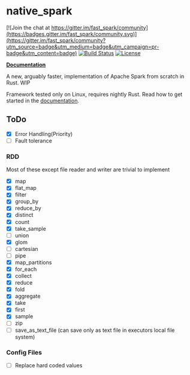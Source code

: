 # native_spark

[![Join the chat at https://gitter.im/fast_spark/community](https://badges.gitter.im/fast_spark/community.svg)](https://gitter.im/fast_spark/community?utm_source=badge&utm_medium=badge&utm_campaign=pr-badge&utm_content=badge)
[![Build Status](https://travis-ci.org/rajasekarv/native_spark.svg?branch=master)](https://travis-ci.org/rajasekarv/native_spark)
[![License](https://img.shields.io/badge/License-Apache%202.0-blue.svg)](https://opensource.org/licenses/Apache-2.0)

**[Documentation](https://rajasekarv.github.io/native_spark/)**

A new, arguably faster, implementation of Apache Spark from scratch in Rust. WIP

Framework tested only on Linux, requires nightly Rust. Read how to get started in the [documentation](https://rajasekarv.github.io/native_spark/chapter_1.html).

## ToDo

- [x] Error Handling(Priority)
- [ ] Fault tolerance

### RDD

Most of these except file reader and writer are trivial to implement

- [x] map
- [x] flat_map
- [x] filter
- [x] group_by
- [x] reduce_by
- [x] distinct
- [x] count
- [x] take_sample
- [ ] union
- [x] glom
- [ ] cartesian
- [ ] pipe
- [x] map_partitions
- [x] for_each
- [x] collect
- [x] reduce
- [x] fold
- [x] aggregate
- [x] take
- [x] first
- [x] sample
- [ ] zip
- [ ] save_as_text_file (can save only as text file in executors local file system)  

### Config Files

- [ ] Replace hard coded values